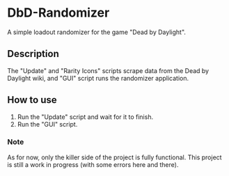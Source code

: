 # DbD-Randomizer
A simple loadout randomizer for the game "Dead by Daylight".

## Description
The "Update" and "Rarity Icons" scripts scrape data from the Dead by Daylight wiki, and "GUI" script runs the randomizer application.

## How to use
1. Run the "Update" script and wait for it to finish.
2. Run the "GUI" script.

### Note
As for now, only the killer side of the project is fully functional. This project is still a work in progress (with some errors here and there).
